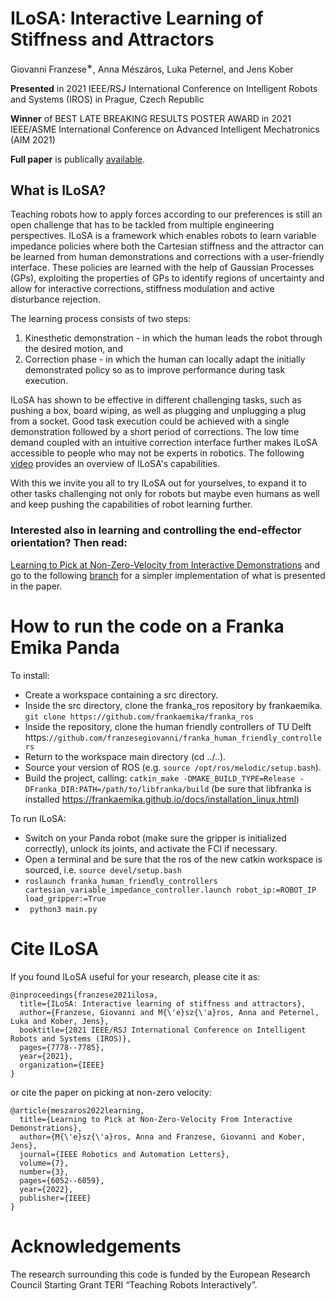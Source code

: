 # ILoSA: Interactive Learning of Stiffness and Attractors
Giovanni Franzese<sup>∗</sup>, Anna Mészáros, Luka Peternel, and Jens Kober

**Presented** in 2021 IEEE/RSJ International Conference on Intelligent Robots and Systems (IROS) in Prague, Czech Republic 

**Winner** of BEST LATE BREAKING RESULTS POSTER AWARD in 2021 IEEE/ASME International Conference on Advanced Intelligent Mechatronics (AIM 2021)

**Full paper** is publically [available](https://arxiv.org/abs/2103.03099).

## What is ILoSA? 

Teaching robots how to apply forces according to our preferences is still an open challenge that has to be tackled from multiple engineering perspectives.
ILoSA is a framework which enables robots to learn variable impedance policies where both the Cartesian stiffness and the attractor can be learned from human demonstrations and corrections with a user-friendly interface. These policies are learned with the help of Gaussian Processes (GPs), exploiting the properties of GPs to identify regions of uncertainty and allow for interactive corrections, stiffness modulation and active disturbance rejection.

The learning process consists of two steps:
1. Kinesthetic demonstration - in which the human leads the robot through the desired motion, and
2. Correction phase - in which the human can locally adapt the initially demonstrated policy so as to improve performance during task execution.

ILoSA has shown to be effective in different challenging tasks, such as pushing a box, board wiping, as well as plugging and unplugging a plug from a socket. Good task execution could be achieved with a single demonstration followed by a short period of corrections. The low time demand coupled with an intuitive correction interface further makes ILoSA accessible to people who may not be experts in robotics. The following [video](https://www.youtube.com/watch?v=MAG-kFGztws) provides an overview of ILoSA's capabilities. 

With this we invite you all to try ILoSA out for yourselves, to expand it to other tasks challenging not only for robots but maybe even humans as well and keep pushing the capabilities of robot learning further.

### Interested also in learning and controlling the end-effector orientation? Then read: 
[Learning to Pick at Non-Zero-Velocity from
Interactive Demonstrations](https://arxiv.org/pdf/2110.04534v2.pdf) and go to the following [branch](https://github.com/franzesegiovanni/ILoSA/tree/MUDS) for a simpler implementation of what is presented in the paper. 

# How to run the code on a Franka Emika Panda
To install:
- Create a workspace containing a src directory.
- Inside the src directory, clone the franka_ros repository by frankaemika.
```git clone https://github.com/frankaemika/franka_ros ```
- Inside the repository, clone the human friendly controllers of TU Delft https:```//github.com/franzesegiovanni/franka_human_friendly_controllers```
- Return to the workspace main directory (cd ../..).
- Source your version of ROS (e.g. ```source /opt/ros/melodic/setup.bash```).
- Build the project, calling: ```catkin_make -DMAKE_BUILD_TYPE=Release -DFranka_DIR:PATH=/path/to/libfranka/build``` (be sure that libfranka is installed https://frankaemika.github.io/docs/installation_linux.html)

To run ILoSA:
- Switch on your Panda robot (make sure the gripper is initialized correctly), unlock its joints, and activate the FCI if necessary.
- Open a terminal and be sure that the ros of the new catkin workspace is sourced, i.e. ```source devel/setup.bash```
- ```roslaunch franka_human_friendly_controllers cartesian_variable_impedance_controller.launch robot_ip:=ROBOT_IP load_gripper:=True```
- ``` python3 main.py```

# Cite ILoSA
If you found ILoSA useful for your research, please cite it as:

```
@inproceedings{franzese2021ilosa,
  title={ILoSA: Interactive learning of stiffness and attractors},
  author={Franzese, Giovanni and M{\'e}sz{\'a}ros, Anna and Peternel, Luka and Kober, Jens},
  booktitle={2021 IEEE/RSJ International Conference on Intelligent Robots and Systems (IROS)},
  pages={7778--7785},
  year={2021},
  organization={IEEE}
}
```
or cite the paper on picking at non-zero velocity: 
```
@article{meszaros2022learning,
  title={Learning to Pick at Non-Zero-Velocity From Interactive Demonstrations},
  author={M{\'e}sz{\'a}ros, Anna and Franzese, Giovanni and Kober, Jens},
  journal={IEEE Robotics and Automation Letters},
  volume={7},
  number={3},
  pages={6052--6059},
  year={2022},
  publisher={IEEE}
}
```

# Acknowledgements
The research surrounding this code is funded by the European Research Council Starting Grant TERI “Teaching Robots Interactively”.
